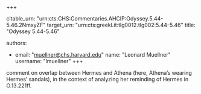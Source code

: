 +++


citable_urn: "urn:cts:CHS:Commentaries.AHCIP:Odyssey.5.44-5.46.2NmxyZF"
target_urn: "urn:cts:greekLit:tlg0012.tlg002:5.44-5.46"
title: "Odyssey 5.44-5.46"

authors:
- email: "muellner@chs.harvard.edu"
  name: "Leonard Muellner"
  username: "lmuellner"
+++

<p>comment on overlap between Hermes and Athena (here, Athena’s wearing Hermes’ sandals), in the context of analyzing her reminding of Hermes in O.13.221ff.</p>